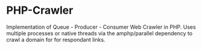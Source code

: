 # PHP-Crawler
Implementation of Queue - Producer - Consumer Web Crawler in PHP. Uses multiple processes or native threads via the amphp/parallel dependency to crawl a domain for for respondant links.
